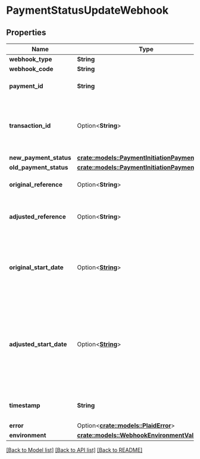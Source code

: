 # PaymentStatusUpdateWebhook

## Properties

Name | Type | Description | Notes
------------ | ------------- | ------------- | -------------
**webhook_type** | **String** | `PAYMENT_INITIATION` | 
**webhook_code** | **String** | `PAYMENT_STATUS_UPDATE` | 
**payment_id** | **String** | The `payment_id` for the payment being updated | 
**transaction_id** | Option<**String**> | The transaction ID that this payment is associated with, if any. This is present only when a payment was initiated using virtual accounts. | [optional]
**new_payment_status** | [**crate::models::PaymentInitiationPaymentStatus**](PaymentInitiationPaymentStatus.md) |  | 
**old_payment_status** | [**crate::models::PaymentInitiationPaymentStatus**](PaymentInitiationPaymentStatus.md) |  | 
**original_reference** | Option<**String**> | The original value of the reference when creating the payment. | 
**adjusted_reference** | Option<**String**> | The value of the reference sent to the bank after adjustment to pass bank validation rules. | [optional]
**original_start_date** | Option<[**String**](string.md)> | The original value of the `start_date` provided during the creation of a standing order. If the payment is not a standing order, this field will be `null`. | 
**adjusted_start_date** | Option<[**String**](string.md)> | The start date sent to the bank after adjusting for holidays or weekends.  Will be provided in [ISO 8601](https://wikipedia.org/wiki/ISO_8601) format (YYYY-MM-DD). If the start date did not require adjustment, or if the payment is not a standing order, this field will be `null`. | 
**timestamp** | **String** | The timestamp of the update, in [ISO 8601](https://wikipedia.org/wiki/ISO_8601) format, e.g. `\"2017-09-14T14:42:19.350Z\"` | 
**error** | Option<[**crate::models::PlaidError**](PlaidError.md)> |  | [optional]
**environment** | [**crate::models::WebhookEnvironmentValues**](WebhookEnvironmentValues.md) |  | 

[[Back to Model list]](../README.md#documentation-for-models) [[Back to API list]](../README.md#documentation-for-api-endpoints) [[Back to README]](../README.md)


